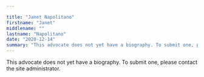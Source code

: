 ```yaml
---

title: "Janet Napolitano"
firstname: "Janet"
middlename: ""
lastname: "Napolitano"
date: "2020-12-14"
summary: "This advocate does not yet have a biography. To submit one, please contact the site administrator."
---
```

This advocate does not yet have a biography. To submit one, please contact the site administrator.

